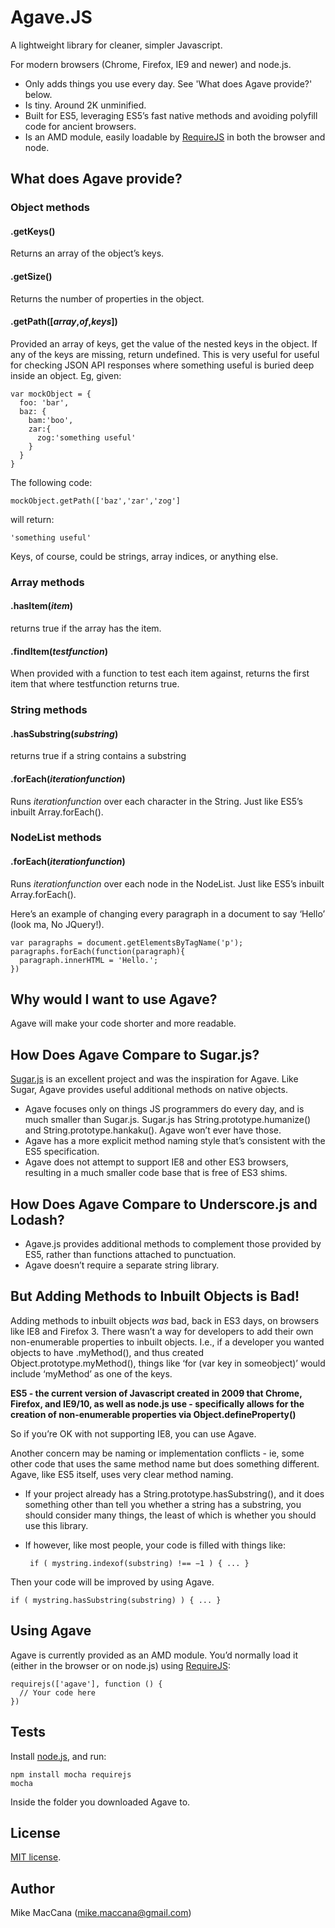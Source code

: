 # Agave.JS

A lightweight library for cleaner, simpler Javascript.

For modern browsers (Chrome, Firefox, IE9 and newer) and node.js.

 - Only adds things you use every day. See 'What does Agave provide?' below.
 - Is tiny. Around 2K unminified.
 - Built for ES5, leveraging ES5’s fast native methods and avoiding polyfill code for ancient browsers.
 - Is an AMD module, easily loadable by [RequireJS](http://requirejs.org/) in both the browser and node.

## What does Agave provide?

### Object methods

#### .getKeys() 
Returns an array of the object’s keys.

#### .getSize() 
Returns the number of properties in the object.

#### .getPath([_array_,_of_,_keys_]) 
Provided an array of keys, get the value of the nested keys in the object. 
If any of the keys are missing, return undefined. This is very useful for useful for checking JSON API responses where something useful is buried deep inside an object. Eg, given:

    var mockObject = {
      foo: 'bar',
      baz: {
        bam:'boo',
        zar:{
          zog:'something useful'
        }
      }
    }

The following code:
    
    mockObject.getPath(['baz','zar','zog']    

will return:

    'something useful'
    
Keys, of course, could be strings, array indices, or anything else.

### Array methods

#### .hasItem(_item_) 
returns true if the array has the item.

#### .findItem(_testfunction_) 
When provided with a function to test each item against, returns the first item that where testfunction returns true.

### String methods

#### .hasSubstring(_substring_) 
returns true if a string contains a substring

#### .forEach(_iterationfunction_)
Runs _iterationfunction_ over each character in the String. Just like ES5’s inbuilt Array.forEach().

### NodeList methods

#### .forEach(_iterationfunction_)
Runs _iterationfunction_ over each node in the NodeList. Just like ES5’s inbuilt Array.forEach().

Here’s an example of changing every paragraph in a document to say ‘Hello’ (look ma, No JQuery!).

    var paragraphs = document.getElementsByTagName('p');
    paragraphs.forEach(function(paragraph){
      paragraph.innerHTML = 'Hello.';
    })

## Why would I want to use Agave?

Agave will make your code shorter and more readable.

## How Does Agave Compare to Sugar.js?

[Sugar.js](http://sugarjs.com/) is an excellent project and was the inspiration for Agave. Like Sugar, Agave provides useful additional methods on native objects.
 - Agave focuses only on things JS programmers do every day, and is much smaller than Sugar.js. Sugar.js has String.prototype.humanize() and String.prototype.hankaku(). Agave won’t ever have those. 
 - Agave has a more explicit method naming style that’s consistent with the ES5 specification.
 - Agave does not attempt to support IE8 and other ES3 browsers, resulting in a much smaller code base that is free of ES3 shims.

## How Does Agave Compare to Underscore.js and Lodash?

 - Agave.js provides additional methods to complement those provided by ES5, rather than functions attached to punctuation. 
 - Agave doesn’t require a separate string library.

## But Adding Methods to Inbuilt Objects is Bad!

Adding methods to inbuilt objects _was_ bad, back in ES3 days, on browsers like IE8 and Firefox 3. There wasn’t a way for developers to add their own non-enumerable properties to inbuilt objects. I.e., if a developer you wanted objects to have .myMethod(), and thus created Object.prototype.myMethod(), things like ‘for (var key in someobject)’ would include ‘myMethod’ as one of the keys.

**ES5 - the current version of Javascript created in 2009 that Chrome, Firefox, and IE9/10, as well as node.js use - specifically allows for the creation of non-enumerable properties via Object.defineProperty()**

So if you’re OK with not supporting IE8, you can use Agave.

Another concern may be naming or implementation conflicts - ie, some other code that uses the same method name but does something different. Agave, like ES5 itself, uses very clear method naming. 

 - If your project already has a String.prototype.hasSubstring(), and it does something other than tell you whether a string has a substring, you should consider many things, the least of which is whether you should use this library.
 - If however, like most people, your code is filled with things like: 

        if ( mystring.indexof(substring) !== −1 ) { ... }

Then your code will be improved by using Agave.

    if ( mystring.hasSubstring(substring) ) { ... }  

## Using Agave

Agave is currently provided as an AMD module. You’d normally load it (either in the browser or on node.js) using [RequireJS](http://requirejs.org/):

    requirejs(['agave'], function () {  
      // Your code here
    })

## Tests

Install [node.js](http://nodejs.org/), and run:

    npm install mocha requirejs
    mocha

Inside the folder you downloaded Agave to.

## License

[MIT license](https://github.com/mikemaccana/agave/blob/master/MIT-LICENSE.md).

## Author

Mike MacCana (mike.maccana@gmail.com)